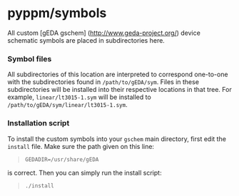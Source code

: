 # pyppm/symbols

All custom [gEDA gschem] (http://www.geda-project.org/) device schematic
symbols are placed in subdirectories here.

### Symbol files

All subdirectories of this location are interpreted to correspond one-to-one
with the subdirectories found in `/path/to/gEDA/sym`. Files in these
subdirectories will be installed into their respective locations in
that tree. For example, `linear/lt3015-1.sym` will be installed to
`/path/to/gEDA/sym/linear/lt3015-1.sym`.

### Installation script

To install the custom symbols into your `gschem` main directory, first edit
the `install` file. Make sure the path given on this line:

> `GEDADIR=/usr/share/gEDA`

is correct. Then you can simply run the install script:

> `./install`

